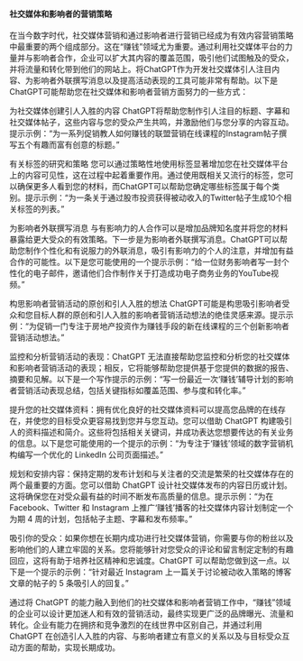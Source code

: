 #### 社交媒体和影响者的营销策略

在当今数字时代，社交媒体营销和通过影响者进行营销已经成为有效内容营销策略中最重要的两个组成部分。这在“赚钱”领域尤为重要。通过利用社交媒体平台的力量并与影响者合作，企业可以扩大其内容的覆盖范围，吸引他们试图触及的受众，并将流量和转化带到他们的网站上。将ChatGPT作为开发社交媒体引人注目内容、为影响者外联撰写消息以及提高活动表现的工具可能非常有帮助。以下是ChatGPT可能帮助您在社交媒体和影响者营销方面努力的一些方式：

为社交媒体创建引人入胜的内容 ChatGPT将帮助您制作引人注目的标题、字幕和社交媒体帖子，这些内容与您的受众产生共鸣，并激励他们与您分享的内容互动。提示示例：“为一系列促销教人如何赚钱的联盟营销在线课程的Instagram帖子撰写五个有趣而富有创意的标题。”

有关标签的研究和策略 您可以通过策略性地使用标签显著增加您在社交媒体平台上的内容可见性，这在过程中起着重要作用。通过使用既相关又流行的标签，您可以确保更多人看到您的材料，而ChatGPT可以帮助您确定哪些标签属于每个类别。提示示例：“为一条关于通过股市投资获得被动收入的Twitter帖子生成10个相关标签的列表。”

为影响者外联撰写消息 与有影响力的人合作可以是增加品牌知名度并将您的材料暴露给更大受众的有效策略。下一步是为影响者外联撰写消息。ChatGPT可以帮助您制作个性化和有说服力的外联消息，吸引有影响力的个人的注意，并增加有益合作的可能性。以下是您可能使用的一个提示示例：“给一位财务影响者写一封个性化的电子邮件，邀请他们合作制作关于打造成功电子商务业务的YouTube视频。”

构思影响者营销活动的原创和引人入胜的想法 ChatGPT可能是构思吸引影响者受众和您目标人群的原创和引人入胜的影响者营销活动想法的绝佳灵感来源。提示示例：“为促销一门专注于房地产投资作为赚钱手段的新在线课程的三个创新影响者营销活动想法。”

监控和分析营销活动的表现：ChatGPT 无法直接帮助您监控和分析您的社交媒体和影响者营销活动的表现；相反，它将能够帮助您提供基于您提供的数据的报告、摘要和见解。以下是一个写作提示的示例：“写一份最近一次‘赚钱’辅导计划的影响者营销活动表现总结，包括关键指标如覆盖范围、参与度和转化率。”

提升您的社交媒体资料：拥有优化良好的社交媒体资料可以提高您品牌的在线存在，并使您的目标受众更容易找到您并与您互动。您可以借助 ChatGPT 构建吸引人的资料描述和简介。这些将包括相关关键词，并成功表达您想要传达的有关业务的信息。以下是您可能使用的一个提示的示例：“为专注于‘赚钱’领域的数字营销机构编写一个优化的 LinkedIn 公司页面描述。”

规划和安排内容：保持定期的发布计划和与关注者的交流是繁荣的社交媒体存在的两个最重要的方面。您可以借助 ChatGPT 设计社交媒体发布的内容日历或计划。这将确保您在对受众最有益的时间不断发布高质量的信息。提示示例：“为在 Facebook、Twitter 和 Instagram 上推广‘赚钱’播客的社交媒体内容计划制定一个为期 4 周的计划，包括帖子主题、字幕和发布频率。”

吸引你的受众：如果你想在长期内成功进行社交媒体营销，你需要与你的粉丝以及影响他们的人建立牢固的关系。您将能够针对您受众的评论和留言制定定制的有趣回应，这将有助于培养社区精神和忠诚度。ChatGPT 可以帮助您做到这一点。以下是一个提示的示例：“针对最近 Instagram 上一篇关于讨论被动收入策略的博客文章的帖子的 5 条吸引人的回复。”

通过将 ChatGPT 的能力融入到他们的社交媒体和影响者营销工作中，“赚钱”领域的企业可以设计更加迷人和有效的营销活动，最终实现更广泛的品牌曝光、流量和转化。企业有能力在拥挤和竞争激烈的在线世界中区别自己，并通过利用 ChatGPT 在创造引人入胜的内容、与影响者建立有意义的关系以及与目标受众互动方面的帮助，实现长期成功。
